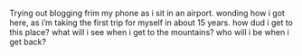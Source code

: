 Trying out blogging frim my phone as i sit in an airport.  wonding how i got here, as i’m taking the first trip for myself in about 15 years.  how dud i get to this place?  what will i see when i get to the mountains?  who will i be when i get back?
